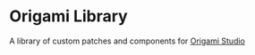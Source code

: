 # Origami Library
A library of custom patches and components for [Origami Studio](http://origami.design)

